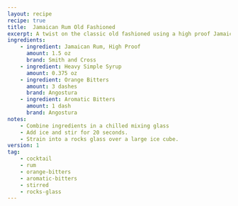 ```yaml
---
layout: recipe
recipe: true
title:  Jamaican Rum Old Fashioned
excerpt: A twist on the classic old fashioned using a high proof Jamaican rum.
ingredients:
    - ingredient: Jamaican Rum, High Proof
      amount: 1.5 oz
      brand: Smith and Cross
    - ingredient: Heavy Simple Syrup
      amount: 0.375 oz
    - ingredient: Orange Bitters
      amount: 3 dashes
      brand: Angostura
    - ingredient: Aromatic Bitters
      amount: 1 dash
      brand: Angostura
notes:
    - Combine ingredients in a chilled mixing glass
    - Add ice and stir for 20 seconds.
    - Strain into a rocks glass over a large ice cube.
version: 1
tag:
    - cocktail
    - rum
    - orange-bitters
    - aromatic-bitters
    - stirred
    - rocks-glass
---
```

